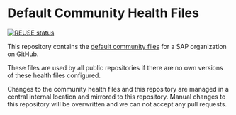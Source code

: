# Default Community Health Files

[![REUSE status](
https://api.reuse.software/badge/github.com/cloudoperators/.github)](https://api.reuse.software/info/github.com/cloudoperators/.github)

This repository contains the [default community files](https://docs.github.com/en/communities/setting-up-your-project-for-healthy-contributions/creating-a-default-community-health-file) for a SAP organization on GitHub.

These files are used by all public repositories if there are no own versions of these health files configured.

Changes to the community health files and this repository are managed in a central internal location and mirrored to this repository.
Manual changes to this repository will be overwritten and we can not accept any pull requests.
